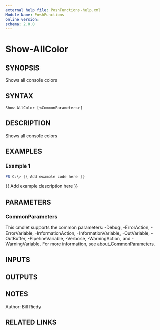 ```yaml
---
external help file: PoshFunctions-help.xml
Module Name: PoshFunctions
online version:
schema: 2.0.0
---
```


# Show-AllColor

## SYNOPSIS
Shows all console colors

## SYNTAX

```
Show-AllColor [<CommonParameters>]
```

## DESCRIPTION
Shows all console colors

## EXAMPLES

### Example 1
```powershell
PS C:\> {{ Add example code here }}
```

{{ Add example description here }}

## PARAMETERS

### CommonParameters
This cmdlet supports the common parameters: -Debug, -ErrorAction, -ErrorVariable, -InformationAction, -InformationVariable, -OutVariable, -OutBuffer, -PipelineVariable, -Verbose, -WarningAction, and -WarningVariable. For more information, see [about_CommonParameters](http://go.microsoft.com/fwlink/?LinkID=113216).

## INPUTS

## OUTPUTS

## NOTES
Author:     Bill Riedy

## RELATED LINKS
